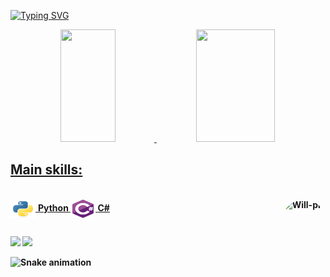 [![Typing SVG](https://readme-typing-svg.herokuapp.com/?color=00bfbf&size=35&center=true&vCenter=true&width=1000&lines=HELLO,+MY+NAME+is+Willian+Brito;I'm+19+years+old;I'm+from+Campo+Grande,+RJ;I+study+systems+development;Be+Welcome!+:%29)](https://git.io/typing-svg)

<div align="center">
  <a href="https://github.com/WillzinPBS">
  <img height="180em" width='42%' src="https://github-readme-stats.vercel.app/api?username=WillzinPBS&show_icons=true&hide_border=true&theme=tokyonight&include_all_commits=true&count_private=true"/>
  <img height="180em" width="50%" src="https://github-readme-stats.vercel.app/api/top-langs/?username=WillzinPBS&layout=compact&hide_border=true&title_color=00bfbf&theme=tokyonight" />
</div>

## Main skills:
<div style="display: inline_block"><br>
  <img align="center" alt="Will-Python" height="30" width="40" src="https://raw.githubusercontent.com/devicons/devicon/master/icons/python/python-original.svg"> <b>Python<b/>
  <img align="center" alt="Will-Csharp" height="30" width="40" src="https://raw.githubusercontent.com/devicons/devicon/master/icons/csharp/csharp-original.svg"> <b>C#<b/>
  
  <img align="right" alt="Will-pic" height="150" style="border-radius:50px;" src="https://avatars.githubusercontent.com/u/74713986?v=4">
</div>
  
  ##
 
<div> 
  <a href = "mailto:wilpbrito@hotmail.com"><img src="https://img.shields.io/badge/Outlook-0078D4?style=for-the-badge&logo=microsoft-outlook&logoColor=white" target="_blank"></a>
  <a href="https://www.linkedin.com/in/willian-brito-566894128/" target="_blank"><img src="https://img.shields.io/badge/-LinkedIn-%230077B5?style=for-the-badge&logo=linkedin&logoColor=white" target="_blank"></a> 
 
  ![Snake animation](https://github.com/WillzinPBS/WillzinPBS/blob/output/github-contribution-grid-snake.svg)
 
</div>
